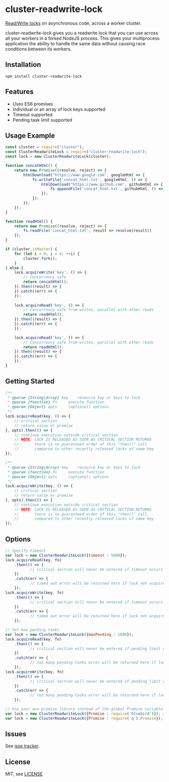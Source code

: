 # cluster-readwrite-lock

[Read/Write locks](https://en.wikipedia.org/wiki/Readers%E2%80%93writer_lock) on asynchronous code, across a worker cluster.

cluster-readwrite-lock gives you a readwrite lock that you can use across all your workers in a forked NodeJS process. This gives your multiprocess application the ability to handle the same data without causing race conditions between its workers.

## Installation

```
npm install cluster-readwrite-lock
```

## Features

* Uses ES6 promises
* Individual or an array of lock keys supported
* Timeout supported
* Pending task limit supported

## Usage Example

```js
const cluster = require("cluster");
const ClusterReadwriteLock = require("cluster-readwrite-lock");
const lock = new ClusterReadwriteLock(cluster);

function concatHtml() {
    return new Promise((resolve, reject) => {
        htmlDownload("https://www.google.com", googleHtml => {
            fs.writeFile('concat_html.txt', googleHtml, () => {
                htmlDownload("https://www.github.com", githubHtml => {
                    fs.appendFile('concat_html.txt', githubHtml, () => resolve());
                });
            });
        });
    });
}

function readHtml() {
    return new Promise((resolve, reject) => {
        fs.readFile('concat_html.txt', result => resolve(result))
    });
}

if (cluster.isMaster) {
    for (let i = 0; i < 4; ++i) {
        cluster.fork();
    }
} else {
    lock.acquireWrite('key', () => {
        // Concurrency safe
        return concatHtml();
    }).then((result) => {
    }).catch((err) => {
    });
    
    lock.acquireRead('key', () => {
        // Concurrency safe from writes, parallel with other reads
        return readHtml();
    }).then((result) => {
    }).catch((err) => {
    });

    lock.acquireRead('key', () => {
        // Concurrency safe from writes, parallel with other reads
        return readHtml();
    }).then((result) => {
    }).catch((err) => {
    });
}
```

## Getting Started

```js
/**
 * @param {String|Array} key 	resource key or keys to lock
 * @param {function} fn 	execute function
 * @param {Object} opts 	(optional) options
 */
lock.acquireRead(key, () => {
    // critical section
    // return value or promise
}, opts).then(() => {
    // continue execution outside critical section
    // NOTE: LOCK IS RELEASED AS SOON AS CRITICAL SECTION RETURNS
    //       there is no guaranteed order of this "then()" call
    //       compared to other recently released locks of same key
});

/**
 * @param {String|Array} key 	resource key or keys to lock
 * @param {function} fn 	execute function
 * @param {Object} opts 	(optional) options
 */
lock.acquireWrite(key, () => {
    // critical section
    // return value or promise
}, opts).then(() => {
    // continue execution outside critical section
    // NOTE: LOCK IS RELEASED AS SOON AS CRITICAL SECTION RETURNS
    //       there is no guaranteed order of this "then()" call
    //       compared to other recently released locks of same key
});
```

## Options

```js
// Specify timeout
var lock = new ClusterReadwriteLock({timeout : 5000});
lock.acquireRead(key, fn)
    .then(() => {
           // critical section will never be entered if timeout occurs
    })
    .catch(err => {
           // timed out error will be returned here if lock not acquired in given time
    });
lock.acquireWrite(key, fn)
    .then(() => {
           // critical section will never be entered if timeout occurs
    })
    .catch(err => {
           // timed out error will be returned here if lock not acquired in given time
    });

// Set max pending tasks
var lock = new ClusterReadwriteLock({maxPending : 1000});
lock.acquireRead(key, fn)
    .then(() => {
           // critical section will never be entered if pending limit reached
    })
    .catch(err => {
           // too many pending tasks error will be returned here if lock not acquired in given time
    });
lock.acquireWrite(key, fn)
    .then(() => {
           // critical section will never be entered if pending limit reached
    })
    .catch(err => {
           // too many pending tasks error will be returned here if lock not acquired in given time
    });

// Use your own promise library instead of the global Promise variable
var lock = new ClusterReadwriteLock({Promise : require('bluebird')}); // Bluebird
var lock = new ClusterReadwriteLock({Promise : require('q').Promise}); // Q
```

## Issues

See [isse tracker](https://github.com/dataserve/cluster-readwrite-lock/issues).

## License

MIT, see [LICENSE](./LICENSE)

